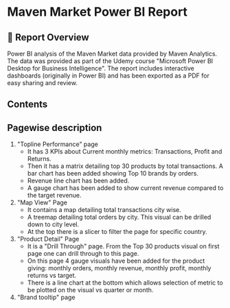 # Maven Market Power BI Report


## 📄 Report Overview

Power BI analysis of the Maven Market data provided by Maven Analytics. The data was provided as part of the Udemy course "Microsoft Power BI Desktop for Business Intelligence".
The report includes interactive dashboards (originally in Power BI) and has been exported as a PDF for easy sharing and review.

## Contents

## Pagewise description

1.  "Topline Performance" page
      * It has 3 KPIs about Current monthly metrics: Transactions, Profit and Returns.
      * Then it has a matrix detailing top 30 products by total transactions. A bar chart has been added showing Top 10 brands by orders.
      * Revenue line chart has been added.
      * A gauge chart has been added to show current revenue compared to the target revenue.
2. "Map View" Page
      *  It contains a map detailing total transactions city wise.
      *  A treemap detailing total orders by city. This visual can be drilled down to city level.
      *  At the top there is a slicer to filter the page for specific country.
3. "Product Detail" Page
      * It is a "Drill Through" page. From the Top 30 products visual on first page one can drill through to this page.
      * On this page 4 gauge visuals have been added for the product giving: monthly orders, monthly revenue, monthly profit, monthly returns vs target.
      * There is a line chart at the bottom which allows selection of metric to be plotted on the visual vs quarter or month.
4. "Brand tooltip" page
